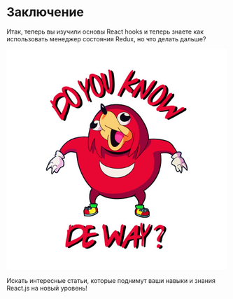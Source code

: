 # Заключение

Итак, теперь вы изучили основы React hooks и теперь знаете как использовать менеджер состояния Redux, но что делать дальше?

![](../.gitbook/assets/2300883_3.jpg)

Искать интересные статьи, которые поднимут ваши навыки и знания React.js на новый уровень!


